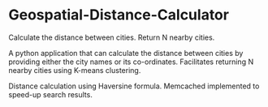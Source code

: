 # Geospatial-Distance-Calculator
Calculate the distance between cities. Return N nearby cities.  

 A python application that can calculate the distance between cities by
providing either the city names or its co-ordinates. Facilitates returning N nearby cities using K-means clustering.  

Distance calculation using Haversine formula. Memcached implemented to speed-up search results.
